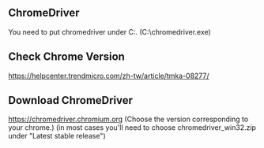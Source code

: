## ChromeDriver
You need to put chromedriver under C:\.
(C:\chromedriver.exe)

## Check Chrome Version
https://helpcenter.trendmicro.com/zh-tw/article/tmka-08277/

## Download ChromeDriver
https://chromedriver.chromium.org
(Choose the version corresponding to your chrome.)
(in most cases you'll need to choose chromedriver_win32.zip under "Latest stable release")

